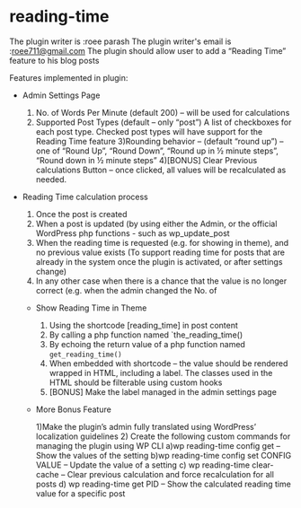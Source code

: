 # reading-time
The plugin writer is :roee parash
The plugin writer's email is :roee711@gmail.com
The plugin should allow user to add a “Reading Time” feature to his blog  posts

Features implemented in plugin:

* Admin Settings Page
    1) No. of Words Per Minute (default 200) – will be used for calculations
    2) Supported Post Types (default – only “post”)
       A list of checkboxes for each post type. Checked post types will have support for 
       the Reading Time feature
    3)Rounding behavior – (default “round up”) – one of “Round Up”, “Round Down”, 
    “Round up in ½ minute steps”, “Round down in ½ minute steps”
    4)[BONUS] Clear Previous calculations Button – once clicked, all values will be 
    recalculated as needed.

* Reading Time calculation process
    1) Once the post is created
    2) When a post is updated (by using either the Admin, or the official WordPress php functions - such as wp_update_post
    3) When the reading time is requested (e.g. for showing in theme), and no previous value exists (To support reading time for posts that are already in the system once the            plugin is activated, or after settings change)
    4) In any other case when there is a chance that the value is no longer correct (e.g. when the admin changed the No. of
  
  * Show Reading Time in Theme
      1) Using the shortcode [reading_time] in post content
      2) By calling a php function named `the_reading_time()
      3) By echoing the return value of a php function named `get_reading_time()`
      5) When embedded with shortcode – the value should be rendered wrapped in
          HTML, including a label. The classes used in the HTML should be filterable 
          using custom hooks
      5) [BONUS] Make the label managed in the admin settings page

  * More Bonus Feature
  
     1)Make the plugin’s admin fully translated using WordPress’ localization 
      guidelines
    2) Create the following custom commands for managing the plugin using WP CLI
      a)wp reading-time config get – Show the values of the setting
      b)wp reading-time config set CONFIG VALUE – Update the value of a setting
      c)  wp reading-time clear-cache – Clear previous calculation and force 
recalculation for all posts
    d) wp reading-time get PID – Show the calculated reading time value for a 
specific post

   
